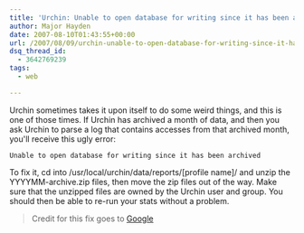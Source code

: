 ```yaml
---
title: 'Urchin: Unable to open database for writing since it has been archived'
author: Major Hayden
date: 2007-08-10T01:43:55+00:00
url: /2007/08/09/urchin-unable-to-open-database-for-writing-since-it-has-been-archived/
dsq_thread_id:
  - 3642769239
tags:
  - web

---
```

Urchin sometimes takes it upon itself to do some weird things, and this is one of those times. If Urchin has archived a month of data, and then you ask Urchin to parse a log that contains accesses from that archived month, you'll receive this ugly error:

`Unable to open database for writing since it has been archived`

To fix it, cd into /usr/local/urchin/data/reports/[profile name]/ and unzip the YYYYMM-archive.zip files, then move the zip files out of the way. Make sure that the unzipped files are owned by the Urchin user and group. You should then be able to re-run your stats without a problem.

> Credit for this fix goes to [Google][1]

 [1]: http://www.google.com/support/urchin45/bin/answer.py?answer=28527&topic=7393
